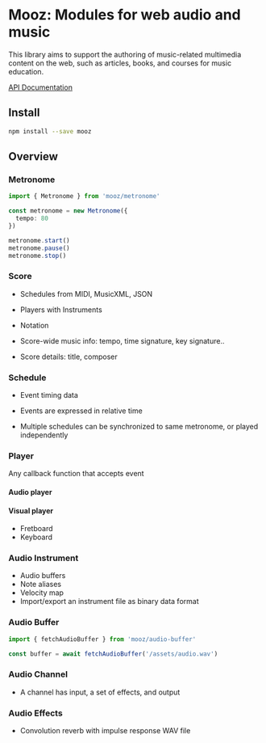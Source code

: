 # Mooz:  Modules for web audio and music

This library aims to support the authoring of music-related multimedia content on the web, such as articles, books, and courses for music education.

[API Documentation](https://moozap.github.io/mooz)

## Install

```sh
npm install --save mooz
```

## Overview

### Metronome

```ts
import { Metronome } from 'mooz/metronome'

const metronome = new Metronome({
  tempo: 80
})

metronome.start()
metronome.pause()
metronome.stop()
```

### Score

- Schedules from MIDI, MusicXML, JSON

- Players with Instruments

- Notation

- Score-wide music info: tempo, time signature, key signature..

- Score details: title, composer


### Schedule

- Event timing data

- Events are expressed in relative time

- Multiple schedules can be synchronized to same metronome, or played independently

### Player

Any callback function that accepts event

#### Audio player

#### Visual player

- Fretboard
- Keyboard


### Audio Instrument

- Audio buffers
- Note aliases
- Velocity map
- Import/export an instrument file as binary data format

### Audio Buffer

```ts
import { fetchAudioBuffer } from 'mooz/audio-buffer'

const buffer = await fetchAudioBuffer('/assets/audio.wav')
```


### Audio Channel

- A channel has input, a set of effects, and output

### Audio Effects

- Convolution reverb with impulse response WAV file

